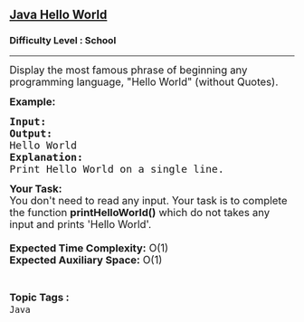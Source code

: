 <h2><a href="https://practice.geeksforgeeks.org/problems/java-hello-world4004/1?page=1&difficulty[]=-2&status[]=unsolved&sortBy=submissions">Java Hello World</a></h2><h3>Difficulty Level : School</h3><hr><div class="problems_problem_content__Xm_eO"><p><span style="font-size:18px">Display the most famous phrase of beginning any programming language, "Hello World" (without Quotes).</span></p>

<p><span style="font-size:18px"><strong>Example:</strong></span></p>

<pre><span style="font-size:18px"><strong>Input:
Output:
</strong>Hello World </span>
<span style="font-size:18px"><strong>Explanation:
</strong>Print Hello World on a single line.</span></pre>

<p><span style="font-size:18px"><strong>Your Task:&nbsp;&nbsp;</strong><br>
You don't need to read any input. Your task is to complete the function <strong>printHelloWorld()</strong>&nbsp;which do not takes any input and prints 'Hello World'.<br>
<br>
<strong>Expected Time Complexity:</strong> O(1)<br>
<strong>Expected Auxiliary Space:</strong> O(1)</span></p>
</div><br><p><span style=font-size:18px><strong>Topic Tags : </strong><br><code>Java</code>&nbsp;